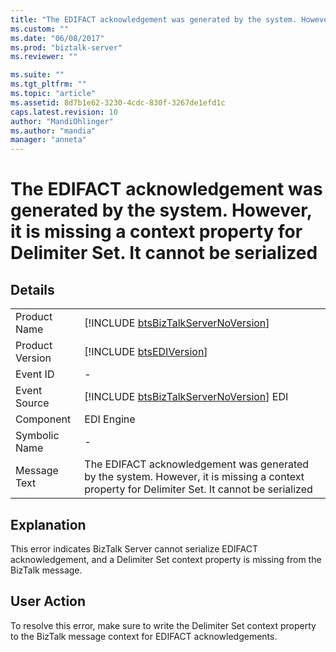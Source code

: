 ```yaml
---
title: "The EDIFACT acknowledgement was generated by the system. However, it is missing a context property for Delimiter Set. It cannot be serialized | Microsoft Docs"
ms.custom: ""
ms.date: "06/08/2017"
ms.prod: "biztalk-server"
ms.reviewer: ""

ms.suite: ""
ms.tgt_pltfrm: ""
ms.topic: "article"
ms.assetid: 8d7b1e62-3230-4cdc-830f-3267de1efd1c
caps.latest.revision: 10
author: "MandiOhlinger"
ms.author: "mandia"
manager: "anneta"
---
```

# The EDIFACT acknowledgement was generated by the system. However, it is missing a context property for Delimiter Set. It cannot be serialized
## Details  
  
|                 |                                                                                                                                               |
|-----------------|-----------------------------------------------------------------------------------------------------------------------------------------------|
|  Product Name   |                              [!INCLUDE [btsBizTalkServerNoVersion](../includes/btsbiztalkservernoversion-md.md)]                              |
| Product Version |                                          [!INCLUDE [btsEDIVersion](../includes/btsediversion-md.md)]                                          |
|    Event ID     |                                                                       -                                                                       |
|  Event Source   |                            [!INCLUDE [btsBizTalkServerNoVersion](../includes/btsbiztalkservernoversion-md.md)] EDI                            |
|    Component    |                                                                  EDI Engine                                                                   |
|  Symbolic Name  |                                                                       -                                                                       |
|  Message Text   | The EDIFACT acknowledgement was generated by the system. However, it is missing a context property for Delimiter Set. It cannot be serialized |
  
## Explanation  
 This error indicates BizTalk Server cannot serialize EDIFACT acknowledgement, and a Delimiter Set context property is missing from the BizTalk message.  
  
## User Action  
 To resolve this error, make sure to write the Delimiter Set context property to the BizTalk message context for EDIFACT acknowledgements.